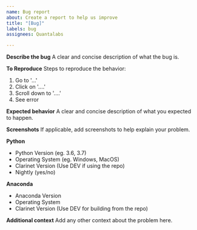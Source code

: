 ```yaml
---
name: Bug report
about: Create a report to help us improve
title: "[Bug]"
labels: bug
assignees: Quantalabs

---
```


**Describe the bug**
A clear and concise description of what the bug is.

**To Reproduce**
Steps to reproduce the behavior:
1. Go to '...'
2. Click on '....'
3. Scroll down to '....'
4. See error

**Expected behavior**
A clear and concise description of what you expected to happen.

**Screenshots**
If applicable, add screenshots to help explain your problem.

**Python**
- Python Version (eg. 3.6, 3.7)
- Operating System (eg. Windows, MacOS)
- Clarinet Version (Use DEV if using the repo)
- Nightly (yes/no)

**Anaconda**
- Anaconda Version
- Operating System
- Clarinet Version (Use DEV for building from the repo)

**Additional context**
Add any other context about the problem here.